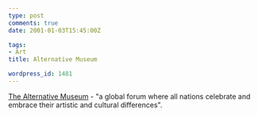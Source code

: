 ```yaml
---
type: post
comments: true
date: 2001-01-03T15:45:00Z

tags:
- Art
title: Alternative Museum

wordpress_id: 1481
---
```


[The Alternative Museum](http://www.alternativemuseum.org/home.html) - "a global forum where all nations celebrate and embrace their artistic and cultural differences".
